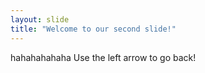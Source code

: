 ```yaml
---
layout: slide
title: "Welcome to our second slide!"
---
```

hahahahahaha
Use the left arrow to go back!
